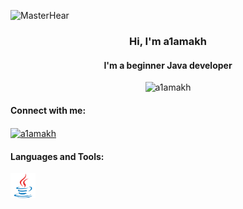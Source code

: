 ![MasterHear](https://art.pixilart.com/16c3630a9147a08.gif)
<h3 align="center">Hi, I'm a1amakh</h3>
<h4 align="center">I'm a beginner Java developer</h4>

<p align="center"> <img src="https://komarev.com/ghpvc/?username=a1amakh&label=Profile%20views&color=0e75b6&style=flat" alt="a1amakh" /> </p>

<h4 align="left">Connect with me:</h4>
<p align="left">
<a href="https://instagram.com/a1amakh" target="blank"><img align="center" src="https://raw.githubusercontent.com/rahuldkjain/github-profile-readme-generator/master/src/images/icons/Social/instagram.svg" alt="a1amakh" height="30" width="40" /></a>
</p>

<h4 align="left">Languages and Tools:</h4>
<p align="left"> <a href="https://www.java.com" target="_blank" rel="noreferrer"> <img src="https://raw.githubusercontent.com/devicons/devicon/master/icons/java/java-original.svg" alt="java" width="40" height="40"/> </a> </p>

